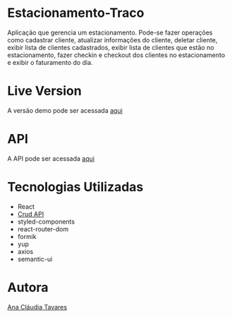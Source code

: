 # Estacionamento-Traco
Aplicação que gerencia um estacionamento. Pode-se fazer operações como cadastrar cliente, atualizar informações do cliente, deletar cliente, exibir lista de clientes cadastrados, exibir lista de clientes que estão no estacionamento, fazer checkin e  checkout dos clientes no estacionamento e exibir o faturamento do dia.

# Live Version
A versão demo pode ser acessada [aqui](https://csb-x47cr.netlify.app)

# API
A API pode ser acessada [aqui](https://github.com/AnaTaves/Estacionamento-api)

# Tecnologias Utilizadas
- React
- [Crud API](https://github.com/AnaTaves/Estacionamento-api)
- styled-components
- react-router-dom
- formik
- yup
- axios
- semantic-ui

# Autora
[Ana Cláudia Tavares](https://www.linkedin.com/in/ana-cl%C3%A1udia-tavares-a842a6102/)
